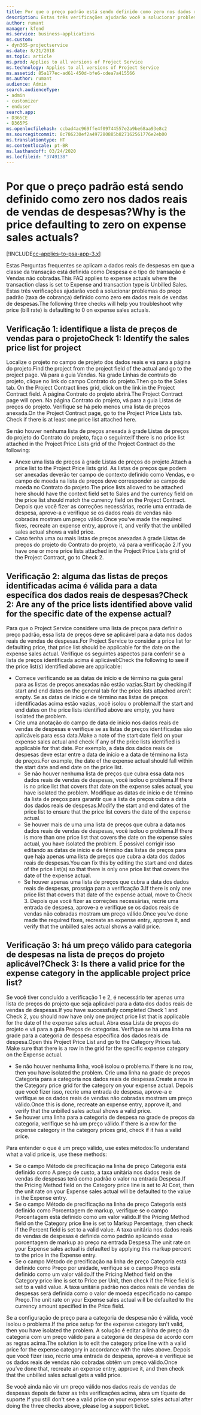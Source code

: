 ```yaml
---
title: Por que o preço padrão está sendo definido como zero nos dados reais de vendas de despesas?
description: Estas três verificações ajudarão você a solucionar problemas do preço padrão definido como zero nos dados reais de vendas de despesas.
author: rumant
manager: kfend
ms.service: business-applications
ms.custom:
- dyn365-projectservice
ms.date: 8/21/2018
ms.topic: article
ms.prod: Applies to all versions of Project Service
ms.technology: Applies to all versions of Project Service
ms.assetid: 85a177ec-ad61-450d-bfe6-cdea7a415566
ms.author: rumant
audience: Admin
search.audienceType:
- admin
- customizer
- enduser
search.app:
- D365CE
- D365PS
ms.openlocfilehash: ccbad4ac969ffe4f09744557e2a9be68aa93e8c2
ms.sourcegitcommit: 8c786230ef2a497280885b827162561776e2eb00
ms.translationtype: HT
ms.contentlocale: pt-BR
ms.lasthandoff: 03/24/2020
ms.locfileid: "3749138"
---
```

# <a name="why-is-the-price-defaulting-to-zero-on-expense-sales-actuals"></a><span data-ttu-id="a6e3f-103">Por que o preço padrão está sendo definido como zero nos dados reais de vendas de despesas?</span><span class="sxs-lookup"><span data-stu-id="a6e3f-103">Why is the price defaulting to zero on expense sales actuals?</span></span>

[!INCLUDE[cc-applies-to-psa-app-3.x](../includes/cc-applies-to-psa-app-3x.md)]

<span data-ttu-id="a6e3f-104">Estas Perguntas frequentes se aplicam a dados reais de despesas em que a classe da transação está definida como Despesa e o tipo de transação é Vendas não cobradas.</span><span class="sxs-lookup"><span data-stu-id="a6e3f-104">This FAQ applies to expense actuals where the transaction class is set to Expense and transaction type is Unbilled Sales.</span></span> <span data-ttu-id="a6e3f-105">Estas três verificações ajudarão você a solucionar problemas do preço padrão (taxa de cobrança) definido como zero em dados reais de vendas de despesas.</span><span class="sxs-lookup"><span data-stu-id="a6e3f-105">The following three checks will help you troubleshoot why price (bill rate) is defaulting to 0 on expense sales actuals.</span></span>

## <a name="check-1-identify-the-sales-price-list-for-project"></a><span data-ttu-id="a6e3f-106">Verificação 1: identifique a lista de preços de vendas para o projeto</span><span class="sxs-lookup"><span data-stu-id="a6e3f-106">Check 1: Identify the sales price list for project</span></span>

<span data-ttu-id="a6e3f-107">Localize o projeto no campo de projeto dos dados reais e vá para a página do projeto.</span><span class="sxs-lookup"><span data-stu-id="a6e3f-107">Find the project from the project field of the actual and go to the project page.</span></span> <span data-ttu-id="a6e3f-108">Vá para a guia Vendas. Na grade Linhas de contrato do projeto, clique no link do campo Contrato do projeto.</span><span class="sxs-lookup"><span data-stu-id="a6e3f-108">Then go to the Sales tab. On the Project Contract lines grid, click on the link in the Project Contract field.</span></span> <span data-ttu-id="a6e3f-109">A página Contrato do projeto abrirá.</span><span class="sxs-lookup"><span data-stu-id="a6e3f-109">The Project Contract page will open.</span></span> <span data-ttu-id="a6e3f-110">Na página Contrato do projeto, vá para a guia Listas de preços do projeto. Verifique se há pelo menos uma lista de preços anexada.</span><span class="sxs-lookup"><span data-stu-id="a6e3f-110">On the Project Contract page, go to the Project Price Lists tab. Check if there is at least one price list attached here.</span></span>

<span data-ttu-id="a6e3f-111">Se não houver nenhuma lista de preços anexada à grade Listas de preços do projeto do Contrato do projeto, faça o seguinte:</span><span class="sxs-lookup"><span data-stu-id="a6e3f-111">If there is no price list attached in the Project Price Lists grid of the Project Contract do the following:</span></span>

- <span data-ttu-id="a6e3f-112">Anexe uma lista de preços à grade Listas de preços do projeto.</span><span class="sxs-lookup"><span data-stu-id="a6e3f-112">Attach a price list to the Project Price lists grid.</span></span> <span data-ttu-id="a6e3f-113">As listas de preços que podem ser anexadas deverão ter campo de contexto definido como Vendas, e o campo de moeda na lista de preços deve corresponder ao campo de moeda no Contrato do projeto.</span><span class="sxs-lookup"><span data-stu-id="a6e3f-113">The price lists allowed to be attached here should have the context field set to Sales and the currency field on the price list should match the currency field on the Project Contract.</span></span> <span data-ttu-id="a6e3f-114">Depois que você fizer as correções necessárias, recrie uma entrada de despesa, aprove-a e verifique se os dados reais de vendas não cobradas mostram um preço válido.</span><span class="sxs-lookup"><span data-stu-id="a6e3f-114">Once you’ve made the required fixes, recreate an expense entry, approve it, and verify that the unbilled sales actual shows a valid price.</span></span>
- <span data-ttu-id="a6e3f-115">Caso tenha uma ou mais listas de preços anexadas à grade Listas de preços do projeto do Contrato do projeto, vá para a verificação 2.</span><span class="sxs-lookup"><span data-stu-id="a6e3f-115">If you have one or more price lists attached in the Project Price Lists grid of the Project Contract, go to Check 2.</span></span>

## <a name="check-2-are-any-of-the-price-lists-identified-above-valid-for-the-specific-date-of-the-expense-actual"></a><span data-ttu-id="a6e3f-116">Verificação 2: alguma das listas de preços identificadas acima é válida para a data específica dos dados reais de despesas?</span><span class="sxs-lookup"><span data-stu-id="a6e3f-116">Check 2: Are any of the price lists identified above valid for the specific date of the expense actual?</span></span>

<span data-ttu-id="a6e3f-117">Para que o Project Service considere uma lista de preços para definir o preço padrão, essa lista de preços deve se aplicável para a data nos dados reais de vendas de despesas.</span><span class="sxs-lookup"><span data-stu-id="a6e3f-117">For Project Service to consider a price list for defaulting price, that price list should be applicable for the date on the expense sales actual.</span></span> <span data-ttu-id="a6e3f-118">Verifique os seguintes aspectos para conferir se a lista de preços identificada acima é aplicável:</span><span class="sxs-lookup"><span data-stu-id="a6e3f-118">Check the following to see if the price list(s) identified above are applicable:</span></span>

- <span data-ttu-id="a6e3f-119">Comece verificando se as datas de início e de término na guia geral para as listas de preços anexadas não estão vazias.</span><span class="sxs-lookup"><span data-stu-id="a6e3f-119">Start by checking if start and end dates on the general tab for the price lists attached aren’t empty.</span></span> <span data-ttu-id="a6e3f-120">Se as datas de início e de término nas listas de preços identificadas acima estão vazias, você isolou o problema.</span><span class="sxs-lookup"><span data-stu-id="a6e3f-120">If the start and end dates on the price lists identified above are empty, you have isolated the problem.</span></span> 
- <span data-ttu-id="a6e3f-121">Crie uma anotação do campo de data de início nos dados reais de vendas de despesas e verifique se as listas de preços identificadas são aplicáveis para essa data.</span><span class="sxs-lookup"><span data-stu-id="a6e3f-121">Make a note of the start date field on your expense sales actual and check if any of the price lists identified is applicable for that date.</span></span> <span data-ttu-id="a6e3f-122">Por exemplo, a data dos dados reais de despesas deve estar entre a data de início e a data de término na lista de preços.</span><span class="sxs-lookup"><span data-stu-id="a6e3f-122">For example, the date of the expense actual should fall within the start date and end date on the price list.</span></span> 
    - <span data-ttu-id="a6e3f-123">Se não houver nenhuma lista de preços que cubra essa data nos dados reais de vendas de despesas, você isolou o problema.</span><span class="sxs-lookup"><span data-stu-id="a6e3f-123">If there is no price list that covers that date on the expense sales actual, you have isolated the problem.</span></span> <span data-ttu-id="a6e3f-124">Modifique as datas de início e de término da lista de preços para garantir que a lista de preços cubra a data dos dados reais de despesas.</span><span class="sxs-lookup"><span data-stu-id="a6e3f-124">Modify the start and end dates of the price list to ensure that the price list covers the date of the expense actual.</span></span> 
    - <span data-ttu-id="a6e3f-125">Se houver mais de uma uma lista de preços que cubra a data nos dados reais de vendas de despesas, você isolou o problema.</span><span class="sxs-lookup"><span data-stu-id="a6e3f-125">If there is more than one price list that covers the date on the expense sales actual, you have isolated the problem.</span></span> <span data-ttu-id="a6e3f-126">É possível corrigir isso editando as datas de início e de término das listas de preços para que haja apenas uma lista de preços que cubra a data dos dados reais de despesas.</span><span class="sxs-lookup"><span data-stu-id="a6e3f-126">You can fix this by editing the start and end dates of the price list(s) so that there is only one price list that covers the date of the expense actual.</span></span> 
    - <span data-ttu-id="a6e3f-127">Se houver apenas uma lista de preços que cubra a data dos dados reais de despesas, prossiga para a verificação 3.</span><span class="sxs-lookup"><span data-stu-id="a6e3f-127">If there is only one price list that covers that date of the expense actual, move to Check 3.</span></span>
<span data-ttu-id="a6e3f-128">Depois que você fizer as correções necessárias, recrie uma entrada de despesa, aprove-a e verifique se os dados reais de vendas não cobradas mostram um preço válido.</span><span class="sxs-lookup"><span data-stu-id="a6e3f-128">Once you’ve done made the required fixes, recreate an expense entry, approve it, and verify that the unbilled sales actual shows a valid price.</span></span>

## <a name="check-3-is-there-a-valid-price-for-the-expense-category-in-the-applicable-project-price-list"></a><span data-ttu-id="a6e3f-129">Verificação 3: há um preço válido para categoria de despesas na lista de preços do projeto aplicável?</span><span class="sxs-lookup"><span data-stu-id="a6e3f-129">Check 3: Is there a valid price for the expense category in the applicable project price list?</span></span> 

<span data-ttu-id="a6e3f-130">Se você tiver concluído a verificação 1 e 2, é necessário ter apenas uma lista de preços do projeto que seja aplicável para a data dos dados reais de vendas de despesas.</span><span class="sxs-lookup"><span data-stu-id="a6e3f-130">If you have successfully completed Check 1 and Check 2, you should now have only one project price list that is applicable for the date of the expense sales actual.</span></span> <span data-ttu-id="a6e3f-131">Abra essa Lista de preços do projeto e vá para a guia Preços de categorias. Verifique se há uma linha na grade para a categoria de despesa específica dos dados reais de despesa.</span><span class="sxs-lookup"><span data-stu-id="a6e3f-131">Open this Project Price List and go to the Category Prices tab. Make sure that there is a row in the grid for the specific expense category on the Expense actual.</span></span>
 
- <span data-ttu-id="a6e3f-132">Se não houver nenhuma linha, você isolou o problema.</span><span class="sxs-lookup"><span data-stu-id="a6e3f-132">If there is no row, then you have isolated the problem.</span></span> <span data-ttu-id="a6e3f-133">Crie uma linha na grade de preços Categoria para a categoria nos dados reais de despesas.</span><span class="sxs-lookup"><span data-stu-id="a6e3f-133">Create a row in the Category price grid for the category on your expense actual.</span></span> <span data-ttu-id="a6e3f-134">Depois que você fizer isso, recrie uma entrada de despesa, aprove-a e verifique se os dados reais de vendas não cobradas mostram um preço válido.</span><span class="sxs-lookup"><span data-stu-id="a6e3f-134">Once this is done, recreate an expense entry, approve it, and verify that the unbilled sales actual shows a valid price.</span></span> 
- <span data-ttu-id="a6e3f-135">Se houver uma linha para a categoria de despesa na grade de preços da categoria, verifique se há um preço válido.</span><span class="sxs-lookup"><span data-stu-id="a6e3f-135">If there is a row for the expense category in the category prices grid, check if it has a valid price.</span></span>

<span data-ttu-id="a6e3f-136">Para entender o que é um preço válido, use estes métodos:</span><span class="sxs-lookup"><span data-stu-id="a6e3f-136">To understand what a valid price is, use these methods:</span></span>

- <span data-ttu-id="a6e3f-137">Se o campo Método de precificação na linha de preço Categoria está definido como A preço de custo, a taxa unitária nos dados reais de vendas de despesas terá como padrão o valor na entrada Despesa.</span><span class="sxs-lookup"><span data-stu-id="a6e3f-137">If the Pricing Method field on the Category price line is set to At Cost, then the unit rate on your Expense sales actual will be defaulted to the value in the Expense entry.</span></span>
- <span data-ttu-id="a6e3f-138">Se o campo Método de precificação na linha de preço Categoria está definido como Porcentagem de markup, verifique se o campo Porcentagem está definido como um valor válido.</span><span class="sxs-lookup"><span data-stu-id="a6e3f-138">If the Pricing Method field on the Category price line is set to Markup Percentage, then check if the Percent field is set to a valid value.</span></span> <span data-ttu-id="a6e3f-139">A taxa unitária nos dados reais de vendas de despesas é definida como padrão aplicando essa porcentagem de markup ao preço na entrada Despesa.</span><span class="sxs-lookup"><span data-stu-id="a6e3f-139">The unit rate on your Expense sales actual is defaulted by applying this markup percent to the price in the Expense entry.</span></span>
- <span data-ttu-id="a6e3f-140">Se o campo Método de precificação na linha de preço Categoria está definido como Preço por unidade, verifique se o campo Preço está definido como um valor válido.</span><span class="sxs-lookup"><span data-stu-id="a6e3f-140">If the Pricing Method field on the Category price line is set to Price per Unit, then check if the Price field is set to a valid value.</span></span> <span data-ttu-id="a6e3f-141">A taxa unitária padrão nos dados reais de vendas de despesas será definida como o valor de moeda especificado no campo Preço.</span><span class="sxs-lookup"><span data-stu-id="a6e3f-141">The unit rate on your Expense sales actual will be defaulted to the currency amount specified in the Price field.</span></span>

<span data-ttu-id="a6e3f-142">Se a configuração de preço para a categoria de despesa não é válida, você isolou o problema.</span><span class="sxs-lookup"><span data-stu-id="a6e3f-142">If the price setup for the expense category isn't valid, then you have isolated the problem.</span></span> <span data-ttu-id="a6e3f-143">A solução é editar a linha de preço da categoria com um preço válido para a categoria de despesa de acordo com as regras acima.</span><span class="sxs-lookup"><span data-stu-id="a6e3f-143">The solution is to edit the category price line with a valid price for the expense category in accordance with the rules above.</span></span> <span data-ttu-id="a6e3f-144">Depois que você fizer isso, recrie uma entrada de despesa, aprove-a e verifique se os dados reais de vendas não cobradas obtêm um preço válido.</span><span class="sxs-lookup"><span data-stu-id="a6e3f-144">Once you’ve done that, recreate an expense entry, approve it, and then check that the unbilled sales actual gets a valid price.</span></span>

<span data-ttu-id="a6e3f-145">Se você ainda não vir um preço válido nos dados reais de vendas de despesas depois de fazer as três verificações acima, abra um tíquete de suporte.</span><span class="sxs-lookup"><span data-stu-id="a6e3f-145">If you still don't see a valid price on your expense sales actual after doing the three checks above, please log a support ticket.</span></span>


